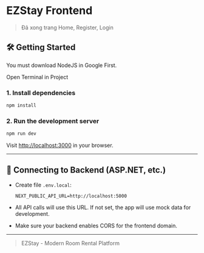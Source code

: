 # EZStay Frontend

> Đã xong trang Home, Register, Login

## 🛠️ Getting Started

You must download NodeJS in Google First.

Open Terminal in Project

### 1. Install dependencies

```bash
npm install
```

### 2. Run the development server

```bash
npm run dev
```

Visit [http://localhost:3000](http://localhost:3000) in your browser.

---

## 🔗 Connecting to Backend (ASP.NET, etc.)

- Create file `.env.local`:
  
  ```env
  NEXT_PUBLIC_API_URL=http://localhost:5000
  ```

- All API calls will use this URL. If not set, the app will use mock data for development.
- Make sure your backend enables CORS for the frontend domain.

---

> EZStay - Modern Room Rental Platform
